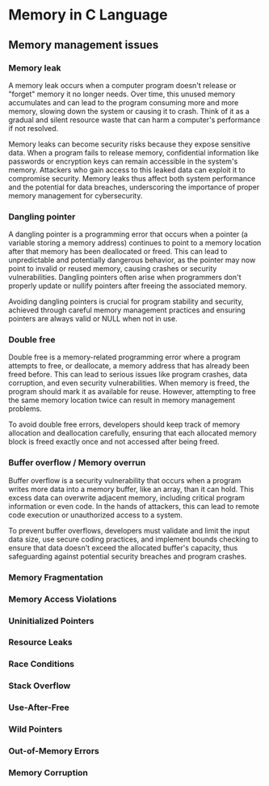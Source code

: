 # Memory in C Language

## Memory management issues
### Memory leak
A memory leak occurs when a computer program doesn't release or "forget" memory it no longer needs. Over time, this unused memory accumulates and can lead to the program consuming more and more memory, slowing down the system or causing it to crash. Think of it as a gradual and silent resource waste that can harm a computer's performance if not resolved.

Memory leaks can become security risks because they expose sensitive data. When a program fails to release memory, confidential information like passwords or encryption keys can remain accessible in the system's memory. Attackers who gain access to this leaked data can exploit it to compromise security. Memory leaks thus affect both system performance and the potential for data breaches, underscoring the importance of proper memory management for cybersecurity.

### Dangling pointer
A dangling pointer is a programming error that occurs when a pointer (a variable storing a memory address) continues to point to a memory location after that memory has been deallocated or freed. This can lead to unpredictable and potentially dangerous behavior, as the pointer may now point to invalid or reused memory, causing crashes or security vulnerabilities. Dangling pointers often arise when programmers don't properly update or nullify pointers after freeing the associated memory.

Avoiding dangling pointers is crucial for program stability and security, achieved through careful memory management practices and ensuring pointers are always valid or NULL when not in use.

### Double free
Double free is a memory-related programming error where a program attempts to free, or deallocate, a memory address that has already been freed before. This can lead to serious issues like program crashes, data corruption, and even security vulnerabilities. When memory is freed, the program should mark it as available for reuse. However, attempting to free the same memory location twice can result in memory management problems.

To avoid double free errors, developers should keep track of memory allocation and deallocation carefully, ensuring that each allocated memory block is freed exactly once and not accessed after being freed.

### Buffer overflow / Memory overrun
Buffer overflow is a security vulnerability that occurs when a program writes more data into a memory buffer, like an array, than it can hold. This excess data can overwrite adjacent memory, including critical program information or even code. In the hands of attackers, this can lead to remote code execution or unauthorized access to a system.

To prevent buffer overflows, developers must validate and limit the input data size, use secure coding practices, and implement bounds checking to ensure that data doesn't exceed the allocated buffer's capacity, thus safeguarding against potential security breaches and program crashes.

### Memory Fragmentation
### Memory Access Violations
### Uninitialized Pointers
### Resource Leaks
### Race Conditions
### Stack Overflow
### Use-After-Free
### Wild Pointers
### Out-of-Memory Errors
### Memory Corruption
